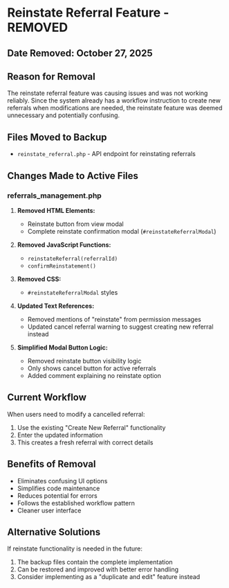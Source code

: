 # Reinstate Referral Feature - REMOVED

## Date Removed: October 27, 2025

## Reason for Removal
The reinstate referral feature was causing issues and was not working reliably. Since the system already has a workflow instruction to create new referrals when modifications are needed, the reinstate feature was deemed unnecessary and potentially confusing.

## Files Moved to Backup
- `reinstate_referral.php` - API endpoint for reinstating referrals

## Changes Made to Active Files

### referrals_management.php
1. **Removed HTML Elements:**
   - Reinstate button from view modal
   - Complete reinstate confirmation modal (`#reinstateReferralModal`)

2. **Removed JavaScript Functions:**
   - `reinstateReferral(referralId)`
   - `confirmReinstatement()`

3. **Removed CSS:**
   - `#reinstateReferralModal` styles

4. **Updated Text References:**
   - Removed mentions of "reinstate" from permission messages
   - Updated cancel referral warning to suggest creating new referral instead

5. **Simplified Modal Button Logic:**
   - Removed reinstate button visibility logic
   - Only shows cancel button for active referrals
   - Added comment explaining no reinstate option

## Current Workflow
When users need to modify a cancelled referral:
1. Use the existing "Create New Referral" functionality
2. Enter the updated information
3. This creates a fresh referral with correct details

## Benefits of Removal
- Eliminates confusing UI options
- Simplifies code maintenance
- Reduces potential for errors
- Follows the established workflow pattern
- Cleaner user interface

## Alternative Solutions
If reinstate functionality is needed in the future:
1. The backup files contain the complete implementation
2. Can be restored and improved with better error handling
3. Consider implementing as a "duplicate and edit" feature instead